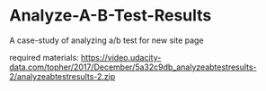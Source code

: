 # Analyze-A-B-Test-Results
A case-study of analyzing a/b test for new site page 

required materials:
https://video.udacity-data.com/topher/2017/December/5a32c9db_analyzeabtestresults-2/analyzeabtestresults-2.zip
